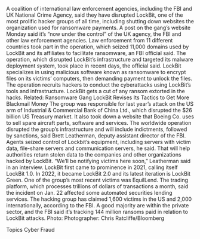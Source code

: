 A coalition of international law enforcement agencies, including the FBI and UK National Crime Agency, said they have disrupted LockBit, one of the most prolific hacker groups of all time, including shutting down websites the organization used for ransomware payments.
A post on the gang’s website Monday said it’s “now under the control” of the UK agency, the FBI and other law enforcement agencies.
Law enforcement from 11 different countries took part in the operation, which seized 11,000 domains used by LockBit and its affiliates to facilitate ransomware, an FBI official said. The operation, which disrupted LockBit’s infrastructure and targeted its malware deployment system, took place in recent days, the official said.
LockBit specializes in using malicious software known as ransomware to encrypt files on its victims’ computers, then demanding payment to unlock the files. The operation recruits hackers to conduct the cyberattacks using LockBit’s tools and infrastructure. LockBit gets a cut of any ransom extorted in the hacks.
Related: Ransomware Gang LockBit Revises Its Tactics to Get More Blackmail Money
The group was responsible for last year’s attack on the US arm of Industrial & Commercial Bank of China Ltd., which disrupted the $26 billion US Treasury market. It also took down a website that Boeing Co. uses to sell spare aircraft parts, software and services.
The worldwide operation disrupted the group’s infrastructure and will include indictments, followed by sanctions, said Brett Leatherman, deputy assistant director of the FBI.
Agents seized control of Lockbit’s equipment, including servers with victim data, file-share servers and communication servers, he said. That will help authorities return stolen data to the companies and other organizations hacked by LockBit.
“We’ll be notifying victims here soon,” Leatherman said in an interview.
LockBit first came to prominence in 2021, calling itself LockBit 1.0. In 2022, it became LockBit 2.0 and its latest iteration is LockBit Green. One of the group’s most recent victims was EquilLend. The trading platform, which processes trillions of dollars of transactions a month, said the incident on Jan. 22 affected some automated securities lending services.
The hacking group has claimed 1,600 victims in the US and 2,000 internationally, according to the FBI. A good majority are within the private sector, and the FBI said it’s tracking 144 million ransoms paid in relation to LockBit attacks.
Photo: Photographer: Chris Ratcliffe/Bloomberg

Topics
Cyber
Fraud
